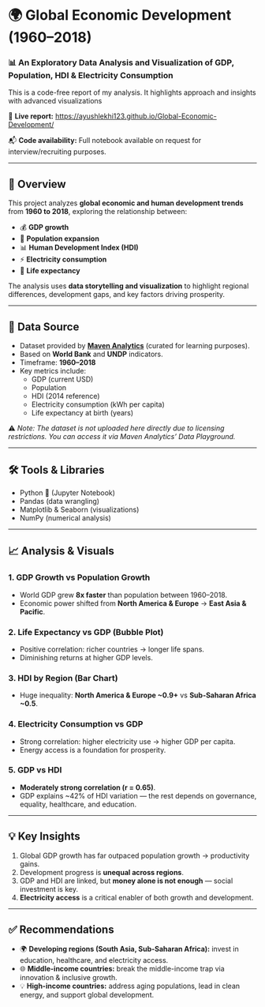 # 🌍 Global Economic Development (1960–2018)  

### 📊 An Exploratory Data Analysis and Visualization of GDP, Population, HDI & Electricity Consumption  

This is a code-free report of my analysis. It highlights approach and insights with advanced visualizations

🔗 **Live report:** https://ayushlekhi123.github.io/Global-Economic-Development/

📬 **Code availability:** Full notebook available on request for interview/recruiting purposes.

---

## 🔎 Overview  
This project analyzes **global economic and human development trends** from **1960 to 2018**, exploring the relationship between:  
- 💰 **GDP growth**  
- 👥 **Population expansion**  
- 📊 **Human Development Index (HDI)**  
- ⚡ **Electricity consumption**  
- 🏥 **Life expectancy**  

The analysis uses **data storytelling and visualization** to highlight regional differences, development gaps, and key factors driving prosperity.  

---

## 📂 Data Source  
- Dataset provided by **[Maven Analytics](https://www.mavenanalytics.io/data-playground)** (curated for learning purposes).  
- Based on **World Bank** and **UNDP** indicators.  
- Timeframe: **1960–2018**  
- Key metrics include:  
  - GDP (current USD)  
  - Population  
  - HDI (2014 reference)  
  - Electricity consumption (kWh per capita)  
  - Life expectancy at birth (years)  

⚠️ *Note: The dataset is not uploaded here directly due to licensing restrictions. You can access it via Maven Analytics’ Data Playground.*  

---

## 🛠️ Tools & Libraries  
- Python 🐍 (Jupyter Notebook)  
- Pandas (data wrangling)  
- Matplotlib & Seaborn (visualizations)  
- NumPy (numerical analysis)  

---

## 📈 Analysis & Visuals  

### 1. GDP Growth vs Population Growth  
- World GDP grew **8x faster** than population between 1960–2018.  
- Economic power shifted from **North America & Europe** → **East Asia & Pacific**.  

### 2. Life Expectancy vs GDP (Bubble Plot)  
- Positive correlation: richer countries → longer life spans.  
- Diminishing returns at higher GDP levels.  

### 3. HDI by Region (Bar Chart)  
- Huge inequality: **North America & Europe ~0.9+** vs **Sub-Saharan Africa ~0.5**.  

### 4. Electricity Consumption vs GDP  
- Strong correlation: higher electricity use → higher GDP per capita.  
- Energy access is a foundation for prosperity.  

### 5. GDP vs HDI  
- **Moderately strong correlation (r = 0.65)**.  
- GDP explains ~42% of HDI variation — the rest depends on governance, equality, healthcare, and education.  

---

## 💡 Key Insights  
1. Global GDP growth has far outpaced population growth → productivity gains.  
2. Development progress is **unequal across regions**.  
3. GDP and HDI are linked, but **money alone is not enough** — social investment is key.  
4. **Electricity access** is a critical enabler of both growth and development.  

---

## ✅ Recommendations  
- 🌍 **Developing regions (South Asia, Sub-Saharan Africa):** invest in education, healthcare, and electricity access.  
- 🌐 **Middle-income countries:** break the middle-income trap via innovation & inclusive growth.  
- 💡 **High-income countries:** address aging populations, lead in clean energy, and support global development.  

